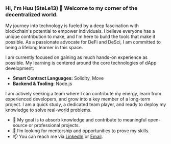 ### Hi, I'm Huu (SteLe13) 👋 Welcome to my corner of the decentralized world.

My journey into technology is fueled by a deep fascination with blockchain's potential to empower individuals. I believe everyone has a unique contribution to make, and I'm here to build the tools that make it possible. As a passionate advocate for DeFi and DeSci, I am committed to being a lifelong learner in this space.

I am currently focused on gaining as much hands-on experience as possible. My learning is centered around the core technologies of dApp development:

- **Smart Contract Languages:** Solidity, Move
- **Backend & Tooling:** Node.js

I am actively seeking a team where I can contribute my energy, learn from experienced developers, and grow into a key member of a long-term project. I am a quick study, a dedicated team player, and ready to deploy my knowledge to solve real-world problems.

- 🌱 My goal is to absorb knowledge and contribute to meaningful open-source or professional projects.
- 🤔 I’m looking for mentorship and opportunities to prove my skills.
- 📫 You can reach me via [LinkedIn](www.linkedin.com/in/huuforcrypto) or [Email](taihl.work@gmail.com).
